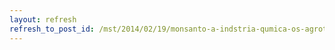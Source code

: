 ```yaml
---
layout: refresh
refresh_to_post_id: /mst/2014/02/19/monsanto-a-indstria-qumica-os-agrotxicos-e-a-loucura
---
```

